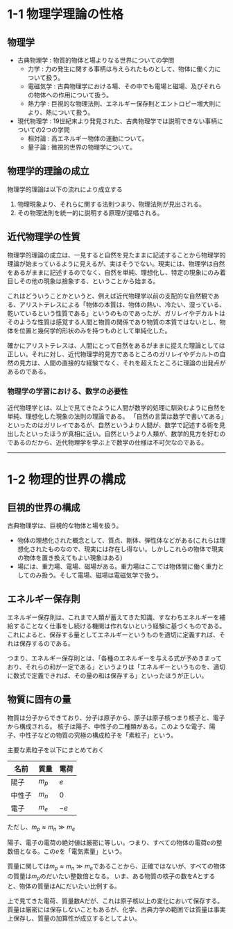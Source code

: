 ﻿

# 1-1 物理学理論の性格

## 物理学
  * 古典物理学 : 物質的物体と場よりなる世界についての学問
    * 力学 : 力の発生に関する事柄は与えられたものとして、物体に働く力について扱う。
    * 電磁気学 : 古典物理学における場、その中でも電場と磁場、及びそれらの物体への作用について扱う。
    * 熱力学 : 巨視的な物理法則、エネルギー保存則とエントロピー増大則により、熱について扱う。
  * 現代物理学 : 19世紀末より発見された、古典物理学では説明できない事柄についての2つの学問
    * 相対論 : 高エネルギー物体の運動について。
    * 量子論 : 微視的世界の物理学について。

## 物理学的理論の成立

物理学的理論は以下の流れにより成立する

1. 物理現象より、それらに関する法則つまり、物理法則が見出される。
2. その物理法則を統一的に説明する原理が提唱される。

## 近代物理学の性質

物理学的理論の成立は、一見すると自然を見たままに記述することから物理学的理論が始まっているように見えるが、実はそうでない。現実には、物理学は自然をあるがままに記述するのでなく、自然を単純、理想化し、特定の現象にのみ着目しその他の現象は捨象する、ということから始まる。

これはどういうことかというと、例えば近代物理学以前の支配的な自然観である、アリストテレスによる「物体の本質は、物体の熱い、冷たい、湿っている、乾いているという性質である」というのものであったが、ガリレイやデカルトはそのような性質は感覚する人間と物質の関係であり物質の本質ではないとし、物体を位置と幾何学的形状のみを持つものとして単純化した。

確かにアリストテレスは、人間にとって自然をあるがままに捉えた理論としては正しい。それに対し、近代物理学的見方であるところのガリレイやデカルトの自然の見方は、人間の直接的な経験でなく、それを超えたところに理論の出発点があるのである。

### 物理学の学習における、数学の必要性

近代物理学とは、以上で見てきたように人間が数学的処理に馴染むように自然を単純、理想化した現象の法則の理論である。
「自然の言葉は数学で書いてある」といったのはガリレイであるが、自然というより人間が、数学で記述する術を見出したといったほうが真相に近い。自然というより人類が、数学的見方を好むのであるのだから、近代物理学を学ぶ上で数学の仕様は不可欠なのである。

---

# 1-2 物理的世界の構成

## 巨視的世界の構成

古典物理学は、巨視的な物体と場を扱う。
* 物体の理想化された概念として、質点、剛体、弾性体などがある(これらは理想化されたものなので、現実には存在し得ない。しかしこれらの物体で現実の物体を置き換えてもよい現象はある)
* 場には、重力場、電場、磁場がある。重力場はここでは物体間に働く重力としてのみ扱う。そして電場、磁場は電磁気学で扱う。

## エネルギー保存則

エネルギー保存則は、これまで人類が蓄えてきた知識、すなわちエネルギーを補給することなく仕事をし続ける機関は作れないという経験に基づくものである。
これによると、保存する量としてエネルギーというものを適切に定義すれば、それは保存するのである。

つまり、エネルギー保存則とは、「各種のエネルギーを与える式が予めきまっており、それらの和が一定である」というよりは「エネルギーというものを、適切に数式で定義できれば、その量の和は保存する」といったほうが正しい。

## 物質に固有の量

物質は分子からできており、分子は原子から、原子は原子核つまり核子と、電子から構成される。
核子は陽子、中性子の二種類がある。このような電子、陽子、中性子などの物質の究極の構成粒子を「素粒子」という。

主要な素粒子を以下にまとめておく

 名前 | 質量 | 電荷
 --- | --- | ---
 陽子 | $m_p$ | $e$
 中性子 | $m_n$ | 0
 電子 | $m_e$ | $-e$
 
 ただし、$m_p \approx m_n \gg m_e$

 陽子、電子の電荷の絶対値は厳密に等しい。つまり、すべての物体の電荷$e$の整数倍となる。この$e$を「電気素量」という。

 質量に関しては$m_p\approx m_n\gg m_e$であることから、正確ではないが、すべての物体の質量は$m_p$のだいたい整数倍となる。
 いま、ある物質の核子の数をAとすると、物体の質量はAにだいたい比例する。

上で見てきた電荷、質量数Aだが、これは原子核以上の変化において保存する。
質量は厳密には保存しないこともあるが、化学、古典力学の範囲では質量は事実上保存し、質量の加算性が成立するとしてよい。